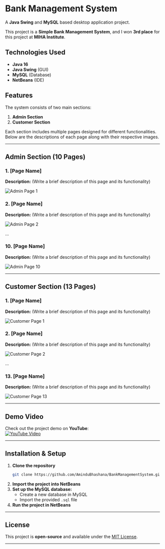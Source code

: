 # Bank Management System

A **Java Swing** and **MySQL** based desktop application project.

This project is a **Simple Bank Management System**, and I won **3rd place** for this project at **MIHA Institute**.

## Technologies Used
- **Java 16**
- **Java Swing** (GUI)
- **MySQL** (Database)
- **NetBeans** (IDE)

## Features
The system consists of two main sections:
1. **Admin Section**
2. **Customer Section**

Each section includes multiple pages designed for different functionalities. Below are the descriptions of each page along with their respective images.

---

## Admin Section (10 Pages)

### 1. [Page Name]
**Description:** (Write a brief description of this page and its functionality)

![Admin Page 1](path/to/image1.png)

### 2. [Page Name]
**Description:** (Write a brief description of this page and its functionality)

![Admin Page 2](path/to/image2.png)

...

### 10. [Page Name]
**Description:** (Write a brief description of this page and its functionality)

![Admin Page 10](path/to/image10.png)

---

## Customer Section (13 Pages)

### 1. [Page Name]
**Description:** (Write a brief description of this page and its functionality)

![Customer Page 1](path/to/image1.png)

### 2. [Page Name]
**Description:** (Write a brief description of this page and its functionality)

![Customer Page 2](path/to/image2.png)

...

### 13. [Page Name]
**Description:** (Write a brief description of this page and its functionality)

![Customer Page 13](path/to/image13.png)

---

## Demo Video
Check out the project demo on **YouTube**:  
[![YouTube Video](https://img.shields.io/badge/YouTube-Click%20Here-red?logo=youtube)](https://www.youtube.com/watch?v=WwRvXW1O_Zg)

---

## Installation & Setup
1. **Clone the repository**
   ```sh
   git clone https://github.com/AminduBhashana/BankManagementSystem.git
   ```
2. **Import the project into NetBeans**
3. **Set up the MySQL database:**
   - Create a new database in MySQL
   - Import the provided `.sql` file
4. **Run the project in NetBeans**

---

## License
This project is **open-source** and available under the [MIT License](LICENSE).

---




